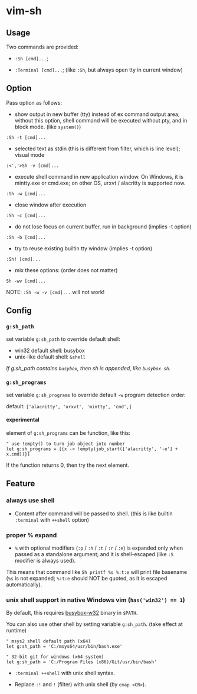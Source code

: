 # vim-sh

## Usage
Two commands are provided:

- `:Sh [cmd]...`;

- `:Terminal [cmd]...`; (like `:Sh`, but always open tty in current window)

## Option
Pass option as follows:

- show output in new buffer (tty) instead of ex command output area; without
  this option, shell command will be executed without pty, and in block mode.
  (like `system()`)

```vim
:Sh -t [cmd]...
```

- selected text as stdin (this is different from filter, which is line level);
  visual mode

```vim
:<','>Sh -v [cmd]...
```

- execute shell command in new application window. On Windows, it is
  mintty.exe or cmd.exe; on other OS, urxvt / alacritty is supported now.

```vim
:Sh -w [cmd]...
```

- close window after execution

```vim
:Sh -c [cmd]...
```

- do not lose focus on current buffer, run in background (implies -t option)

```vim
:Sh -b [cmd]...
```

- try to reuse existing builtin tty window (implies -t option)

```vim
:Sh! [cmd]...
```

- mix these options: (order does not matter)

```vim
Sh -wv [cmd]...
```

NOTE: `:Sh -w -v [cmd]...` will not work!

## Config

### `g:sh_path`

set variable `g:sh_path` to override default shell:

- win32 default shell: busybox
- unix-like default shell: `&shell`

*If g:sh_path contains `busybox`, then sh is appended, like `busybox sh`.*

### `g:sh_programs`

set variable `g:sh_programs` to override default `-w` program detection order:

default: `['alacritty', 'urxvt', 'mintty', 'cmd',]`

#### experimental

element of `g:sh_programs` can be function, like this:

```vim
" use !empty() to turn job object into number
let g:sh_programs = [{x -> !empty(job_start(['alacritty', '-e'] + x.cmd))}]
```

If the function returns 0, then try the next element.

## Feature

### always use shell

- Content after command will be passed to shell. (this is like builtin
  `:terminal` with `++shell` option)

### proper % expand

- `%` with optional modifiers (`:p` / `:h` / `:t` / `:r` / `:e`) is expanded
  only when passed as a standalone argument; and it is shell-escaped (like
  `:S` modifier is always used).

This means that command like `Sh printf %s %:t:e` will print file basename
(`%s` is not expanded; `%:t:e` should NOT be quoted, as it is escaped
automatically).

### unix shell support in native Windows vim (`has('win32') == 1`)

By default, this requires [busybox-w32](https://frippery.org/busybox/) binary
in `$PATH`.

You can also use other shell by setting variable `g:sh_path`. (take
effect at runtime)

```vim
" msys2 shell default path (x64)
let g:sh_path = 'C:/msys64/usr/bin/bash.exe'

" 32-bit git for windows (x64 system)
let g:sh_path = 'C:/Program Files (x86)/Git/usr/bin/bash'
```

- `:terminal ++shell` with unix shell syntax.

- Replace `:!` and `!` (filter) with unix shell (by `cmap <CR>`).
